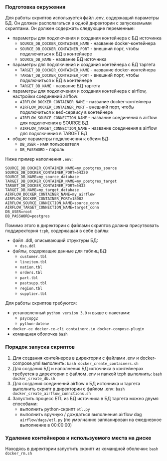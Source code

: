 ### Подготовка окружения
Для работы скриптов используется файл .env, содержащий параметры БД. Он должен располагаться в одной директории с запускаемыми скриптами. Он должен содержать следующие переменные:
- параметры для подключения и создания контейнера с БД источинка
  - `SOURCE_DB_DOCKER_CONTAINER_NAME` - название docker-контейнера
  - `SOURCE_DB_DOCKER_CONTAINER_PORT` - внешний порт, чтобы подключиться к БД в контейнере 
  - `SOURCE_DB_NAME` - название БД источника
- параметры для подключения и создания контейнера с БД таргета
  - `TARGET_DB_DOCKER_CONTAINER_NAME` - название docker-контейнера 
  - `TARGET_DB_DOCKER_CONTAINER_PORT` - внешний порт, чтобы подключиться к БД в контейнере 
  - `TARGET_DB_NAME` - название БД таргета
- параметры для подключения и создания контейнера с airflow, настройки соединений airflow:
  - `AIRFLOW_DOCKER_CONTAINER_NAME` - название docker-контейнера
  - `AIRFLOW_DOCKER_CONTAINER_PORT` - внешний порт, чтобы подключиться к веб-сервису в контейнере
  - `AIRFLOW_SOURCE_CONNECTION_NAME` - название соединения в airflow для подключения в SOURCE БД 
  - `AIRFLOW_TARGET_CONNECTION_NAME` - название соединения в airflow для подключения в TARGET БД
- общие параметры подключения к обеим БД:
  - `DB_USER` - имя пользователя
  - `DB_PASSWORD` - пароль 

Ниже пример наполнения `.env`:
```
SOURCE_DB_DOCKER_CONTAINER_NAME=my_postgres_source
SOURCE_DB_DOCKER_CONTAINER_PORT=54320
SOURCE_DB_NAME=my_source_database
TARGET_DB_DOCKER_CONTAINER_NAME=my_postgres_target
TARGET_DB_DOCKER_CONTAINER_PORT=5433
TARGET_DB_NAME=my_target_database
AIRFLOW_DOCKER_CONTAINER_NAME=my_airflow
AIRFLOW_DOCKER_CONTAINER_PORT=18082
AIRFLOW_SOURCE_CONNECTION_NAME=source_conn
AIRFLOW_TARGET_CONNECTION_NAME=target_conn
DB_USER=root
DB_PASSWORD=postgres
```

Помимо этого в директории с файлами скриптов должна присутвовать поддиректория ```tcph```, содержащая в себе файлы:
- файл .ddl, описывающий структуры БД:
  - `dss.ddl` 
- файлы, содержащие данные для таблиц БД:
  - `customer.tbl`
  - `lineitem.tbl`
  - `nation.tbl`
  - `orders.tbl`
  - `part.tbl`
  - `pastsupp.tbl`
  - `region.tbl`
  - `supplier.tbl`
  
Для работы скриптов требуются:
 * установленный `python version 3.9` и выше с пакетами:
   * `psycopg2` 
   * `python-dotenv`
 * `docker-ce docker-ce-cli containerd.io docker-compose-plugin`
 * командная оболочка `bash`

### Порядок запуска скриптов
1. Для создания контейнеров в директории с файлами .env и docker-compose.yml выполнить: `bash docker_create_containers.sh`
2. Для создания БД и наполнения БД источника в контейнерах требуется в директории с файлом .env и папкой tcph выполнить: `bash docker_create_db.sh`
3. Для создания соединений airflow к БД источника и таргета выполнить скрипт в директории с файлом .env: `bash docker_create_airflow_connctions.sh`
4. Запустить процесс ETL из БД источника в БД таргета можно двумя способами:
   * выполнить python-скрипт `etl.py`
   * выполнить вручную / дождаться выполнения airflow dag `airflow/dags/etl.py` (по умолчанию запланирован на ежедневное выполнение в 00:00:00) 

### Удаление контейнеров и используемого места на диске
Находясь в директории запустить скрипт из командной оболочки: `bash docker_rm.sh`